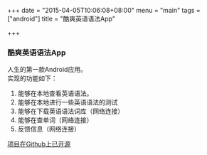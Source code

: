 +++
date = "2015-04-05T10:06:08+08:00"
menu = "main"
tags = ["android"]
title = "酷爽英语语法App"

+++

### 酷爽英语语法App  
人生的第一款Android应用。  
实现的功能如下：  

1. 能够在本地查看英语语法。
2. 能够在本地进行一些英语语法的测试
3. 能够在下载英语语法词库（网络连接）
4. 能够在查单词（网络连接）
5. 反馈信息（网络连接）  

[项目在Github上已开源](https://github.com/MaybeMercy/coolgrammar "cool")